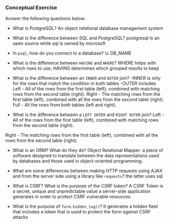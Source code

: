 ### Conceptual Exercise

Answer the following questions below:

- What is PostgreSQL? 
An object relational database management system

- What is the difference between SQL and PostgreSQL? 
postgresql is an open source while sql is owned by microsoft

- In `psql`, how do you connect to a database?
\c DB_NAME

- What is the difference between `HAVING` and `WHERE`?
WHERE helps with which rows to use, HAVING determines which grouped results to keep

- What is the difference between an `INNER` and `OUTER` join?
-INNER is only for the rows that match the condition in both tables
-OUTER includes 
 Left - All of the rows from the first table (left), combined with matching rows from the second table (right).
Right - The matching rows from the first table (left), combined with all the rows from the second table (right).
Full - All the rows from both tables (left and right).

- What is the difference between a `LEFT OUTER` and `RIGHT OUTER` join?
Left - All of the rows from the first table (left), combined with matching rows from the second table (right).

Right - The matching rows from the first table (left), combined with all the rows from the second table (right).

- What is an ORM? What do they do?
Object Relational Mapper: a piece of software designed to translate between the data representations used by databases and those used in object-oriented programming.

- What are some differences between making HTTP requests using AJAX 
  and from the server side using a library like `requests`?
  the latter uses sql

- What is CSRF? What is the purpose of the CSRF token?
 A CSRF Token is a secret, unique and unpredictable value a server-side application generates in order to protect CSRF vulnerable resources.

- What is the purpose of `form.hidden_tag()`?
It generates a hidden field that includes a token that is used to protect the form against CSRF attacks
